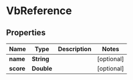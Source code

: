 
# VbReference

## Properties
Name | Type | Description | Notes
------------ | ------------- | ------------- | -------------
**name** | **String** |  |  [optional]
**score** | **Double** |  |  [optional]



